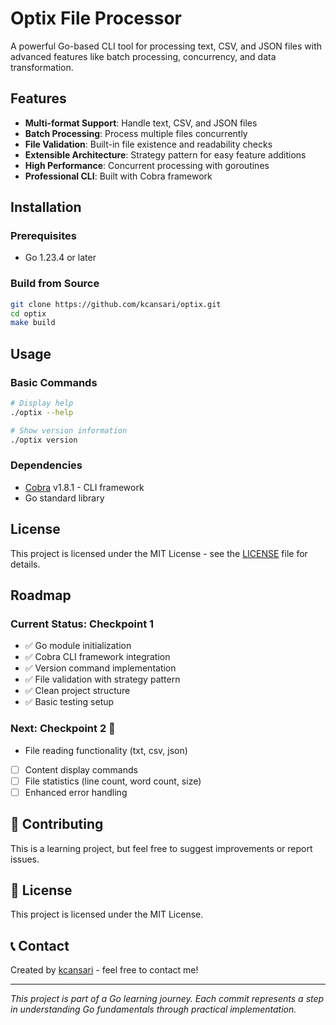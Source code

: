 # Optix File Processor

A powerful Go-based CLI tool for processing text, CSV, and JSON files with advanced features like batch processing, concurrency, and data transformation.

## Features

- **Multi-format Support**: Handle text, CSV, and JSON files
- **Batch Processing**: Process multiple files concurrently
- **File Validation**: Built-in file existence and readability checks
- **Extensible Architecture**: Strategy pattern for easy feature additions
- **High Performance**: Concurrent processing with goroutines
- **Professional CLI**: Built with Cobra framework

## Installation

### Prerequisites
- Go 1.23.4 or later

### Build from Source
```bash
git clone https://github.com/kcansari/optix.git
cd optix
make build
```

## Usage

### Basic Commands

```bash
# Display help
./optix --help

# Show version information
./optix version
```

### Dependencies

- [Cobra](https://github.com/spf13/cobra) v1.8.1 - CLI framework
- Go standard library


## License

This project is licensed under the MIT License - see the [LICENSE](LICENSE) file for details.

## Roadmap

### Current Status: Checkpoint 1
-  ✅  Go module initialization
-  ✅  Cobra CLI framework integration
-  ✅  Version command implementation
-  ✅  File validation with strategy pattern
-  ✅  Clean project structure
-  ✅  Basic testing setup

### Next: Checkpoint 2 🚧
-   File reading functionality (txt, csv, json)
- [ ] Content display commands
- [ ] File statistics (line count, word count, size)
- [ ] Enhanced error handling

## 🤝 Contributing

This is a learning project, but feel free to suggest improvements or report issues.

## 📄 License

This project is licensed under the MIT License.

## 📞 Contact

Created by [kcansari](https://github.com/kcansari) - feel free to contact me!

---

*This project is part of a Go learning journey. Each commit represents a step in understanding Go fundamentals through practical implementation.*